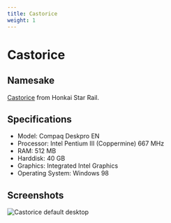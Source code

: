 ```yaml
---
title: Castorice
weight: 1
---
```


# Castorice

## Namesake
[Castorice](https://honkai-star-rail.fandom.com/wiki/Castorice) from Honkai Star Rail.

## Specifications

* Model: Compaq Deskpro EN
* Processor: Intel Pentium III (Coppermine) 667 MHz
* RAM: 512 MB
* Harddisk: 40 GB
* Graphics: Integrated Intel Graphics
* Operating System: Windows 98

## Screenshots

![Castorice default desktop](/images/castorice/1.jpg)
